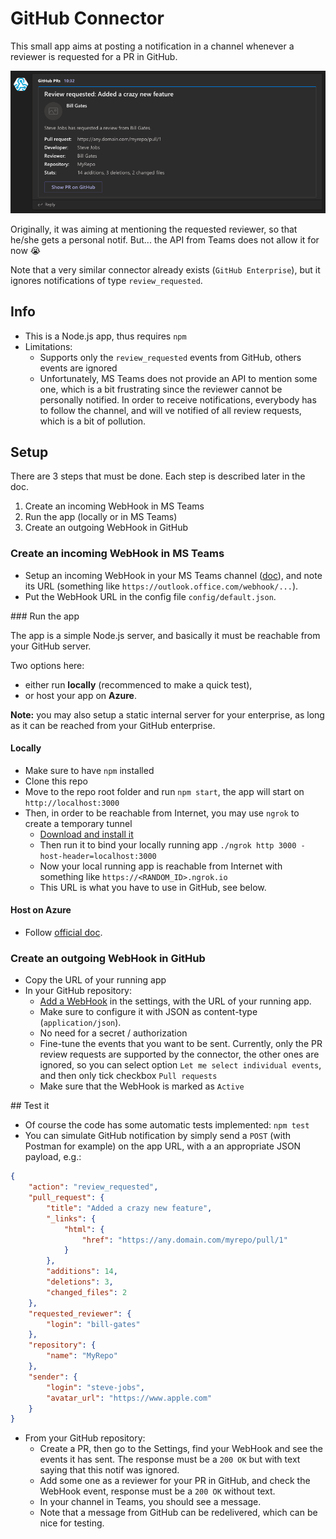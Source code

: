 # GitHub Connector

This small app aims at posting a notification in a channel whenever a reviewer is requested for a PR in GitHub.

![Notification](doc/notification.png)

Originally, it was aiming at mentioning the requested reviewer, so that he/she gets a personal notif. But... the API from Teams does not allow it for now :sob:

Note that a very similar connector already exists (`GitHub Enterprise`), but it ignores notifications of type `review_requested`.

## Info

* This is a Node.js app, thus requires `npm`
* Limitations:
    * Supports only the `review_requested` events from GitHub, others events are ignored
    * Unfortunately, MS Teams does not provide an API to mention some one, which is a bit frustrating since the reviewer cannot be personally notified. In order to receive notifications, everybody has to follow the channel, and will ve notified of all review requests, which is a bit of pollution.

## Setup

There are 3 steps that must be done. Each step is described later in the doc.

1. Create an incoming WebHook in MS Teams
2. Run the app (locally or in MS Teams)
3. Create an outgoing WebHook in GitHub 

### Create an incoming WebHook in MS Teams

* Setup an incoming WebHook in your MS Teams channel ([doc](https://docs.microsoft.com/en-us/microsoftteams/platform/concepts/connectors/connectors-using#setting-up-a-custom-incoming-webhook)), and note its URL (something like `https://outlook.office.com/webhook/...`).
* Put the WebHook URL in the config file `config/default.json`.

### Run the app

The app is a simple Node.js server, and basically it must be reachable from your GitHub server. 

Two options here: 

* either run **locally** (recommenced to make a quick test), 
* or host your app on **Azure**.

**Note:** you may also setup a static internal server for your enterprise, as long as it can be reached from your GitHub enterprise.

#### Locally

* Make sure to have `npm` installed
* Clone this repo
* Move to the repo root folder and run `npm start`, the app will start on `http://localhost:3000`
* Then, in order to be reachable from Internet, you may use `ngrok` to create a temporary tunnel
    * [Download and install it](https://ngrok.com/download)
    * Then run it to bind your locally running app `./ngrok http 3000 -host-header=localhost:3000`
    * Now your local running app is reachable from Internet with something like `https://<RANDOM_ID>.ngrok.io`
    * This URL is what you have to use in GitHub, see below.

#### Host on Azure

* Follow [official doc](https://docs.microsoft.com/en-us/microsoftteams/platform/get-started/get-started-nodejs-in-azure).

### Create an outgoing WebHook in GitHub 

* Copy the URL of your running app
* In your GitHub repository: 
    * [Add a WebHook](https://developer.github.com/webhooks/creating/) in the settings, with the URL of your running app.
    * Make sure to configure it with JSON as content-type (`application/json`).
    * No need for a secret / authorization
    * Fine-tune the events that you want to be sent. Currently, only the PR review requests are supported by the connector, the other ones are ignored, so you can select option `Let me select individual events`, and then only tick checkbox `Pull requests`
    * Make sure that the WebHook is marked as `Active`
    
## Test it 

* Of course the code has some automatic tests implemented: `npm test` 
* You can simulate GitHub notification by simply send a `POST` (with Postman for example) on the app URL, with a an appropriate JSON payload, e.g.:
```json
{
    "action": "review_requested",
    "pull_request": {
        "title": "Added a crazy new feature",
        "_links": {
            "html": {
                "href": "https://any.domain.com/myrepo/pull/1"
            }
        },
        "additions": 14,
        "deletions": 3,
        "changed_files": 2
    },
    "requested_reviewer": {
        "login": "bill-gates"
    },
    "repository": {
        "name": "MyRepo"
    },
    "sender": {
        "login": "steve-jobs",
        "avatar_url": "https://www.apple.com"
    }
}
```
* From your GitHub repository:
    * Create a PR, then go to the Settings, find your WebHook and see the events it has sent. The response must be a `200 OK` but with text saying that this notif was ignored.
    * Add some one as a reviewer for your PR in GitHub, and check the WebHook event, response must be a `200 OK` without text.
    * In your channel in Teams, you should see a message.
    * Note that a message from GitHub can be redelivered, which can be nice for testing.
